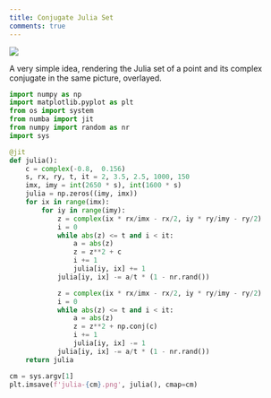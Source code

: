 ```yaml
---
title: Conjugate Julia Set
comments: true
---
```


<a href="/brotfoo/img/conjugate-julia.png">
    <img src="/brotfoo/img/tm/conjugate-julia.png" />
</a>


A very simple idea, rendering the Julia set of a point and its complex conjugate in the same picture, overlayed.

```Python
import numpy as np
import matplotlib.pyplot as plt
from os import system
from numba import jit
from numpy import random as nr
import sys

@jit
def julia():
    c = complex(-0.8,  0.156)
    s, rx, ry, t, it = 2, 3.5, 2.5, 1000, 150
    imx, imy = int(2650 * s), int(1600 * s)
    julia = np.zeros((imy, imx))
    for ix in range(imx):
        for iy in range(imy):
            z = complex(ix * rx/imx - rx/2, iy * ry/imy - ry/2)
            i = 0
            while abs(z) <= t and i < it:
                a = abs(z)
                z = z**2 + c
                i += 1
                julia[iy, ix] += 1
            julia[iy, ix] -= a/t * (1 - nr.rand())

            z = complex(ix * rx/imx - rx/2, iy * ry/imy - ry/2)
            i = 0
            while abs(z) <= t and i < it:
                a = abs(z)
                z = z**2 + np.conj(c)
                i += 1
                julia[iy, ix] -= 1
            julia[iy, ix] -= a/t * (1 - nr.rand())
    return julia

cm = sys.argv[1]
plt.imsave(f'julia-{cm}.png', julia(), cmap=cm)
```